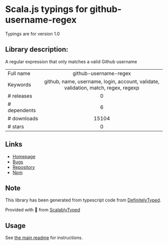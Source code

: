 
# Scala.js typings for github-username-regex

Typings are for version 1.0

## Library description:
A regular expression that only matches a valid Github username

|                    |                 |
| ------------------ | :-------------: |
| Full name          | github-username-regex |
| Keywords           | github, name, username, login, account, validate, validation, match, regex, regexp |
| # releases         | 0 |
| # dependents       | 6 |
| # downloads        | 15104 |
| # stars            | 0 |

## Links
- [Homepage](https://github.com/shinnn/github-username-regex#readme)
- [Bugs](https://github.com/shinnn/github-username-regex/issues)
- [Repository](https://github.com/shinnn/github-username-regex)
- [Npm](https://www.npmjs.com/package/github-username-regex)
    


## Note
This library has been generated from typescript code from [DefinitelyTyped](https://definitelytyped.org).

Provided with :purple_heart: from [ScalablyTyped](https://github.com/oyvindberg/ScalablyTyped)

## Usage
See [the main readme](../../readme.md) for instructions.


